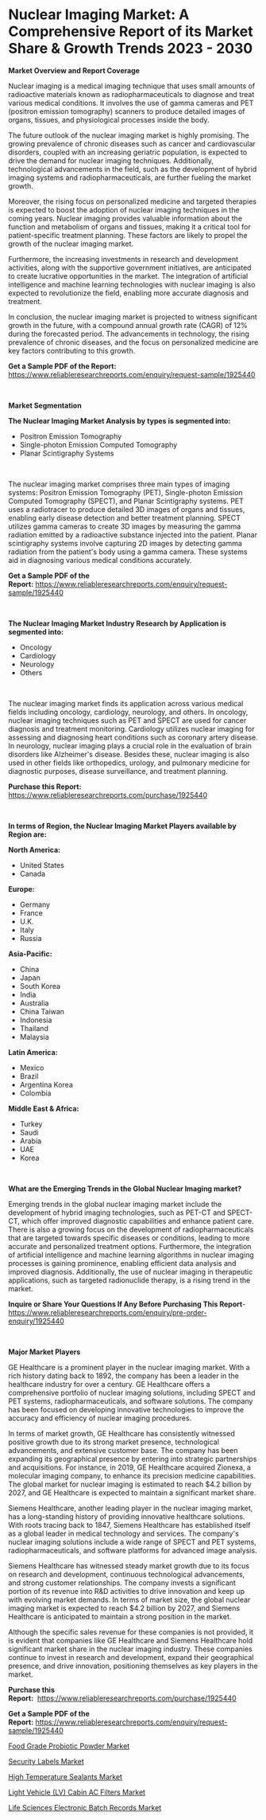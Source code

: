 <p><h1>Nuclear Imaging Market: A Comprehensive Report of its Market Share & Growth Trends 2023 - 2030</h1></p><p><strong>Market Overview and Report Coverage</strong></p>
<p><p>Nuclear imaging is a medical imaging technique that uses small amounts of radioactive materials known as radiopharmaceuticals to diagnose and treat various medical conditions. It involves the use of gamma cameras and PET (positron emission tomography) scanners to produce detailed images of organs, tissues, and physiological processes inside the body.</p><p>The future outlook of the nuclear imaging market is highly promising. The growing prevalence of chronic diseases such as cancer and cardiovascular disorders, coupled with an increasing geriatric population, is expected to drive the demand for nuclear imaging techniques. Additionally, technological advancements in the field, such as the development of hybrid imaging systems and radiopharmaceuticals, are further fueling the market growth.</p><p>Moreover, the rising focus on personalized medicine and targeted therapies is expected to boost the adoption of nuclear imaging techniques in the coming years. Nuclear imaging provides valuable information about the function and metabolism of organs and tissues, making it a critical tool for patient-specific treatment planning. These factors are likely to propel the growth of the nuclear imaging market.</p><p>Furthermore, the increasing investments in research and development activities, along with the supportive government initiatives, are anticipated to create lucrative opportunities in the market. The integration of artificial intelligence and machine learning technologies with nuclear imaging is also expected to revolutionize the field, enabling more accurate diagnosis and treatment.</p><p>In conclusion, the nuclear imaging market is projected to witness significant growth in the future, with a compound annual growth rate (CAGR) of 12% during the forecasted period. The advancements in technology, the rising prevalence of chronic diseases, and the focus on personalized medicine are key factors contributing to this growth.</p></p>
<p><strong>Get a Sample PDF of the Report:</strong> <a href="https://www.reliableresearchreports.com/enquiry/request-sample/1925440">https://www.reliableresearchreports.com/enquiry/request-sample/1925440</a></p>
<p>&nbsp;</p>
<p><strong>Market Segmentation</strong></p>
<p><strong>The Nuclear Imaging Market Analysis by types is segmented into:</strong></p>
<p><ul><li>Positron Emission Tomography</li><li>Single-photon Emission Computed Tomography</li><li>Planar Scintigraphy Systems</li></ul></p>
<p>&nbsp;</p>
<p><p>The nuclear imaging market comprises three main types of imaging systems: Positron Emission Tomography (PET), Single-photon Emission Computed Tomography (SPECT), and Planar Scintigraphy systems. PET uses a radiotracer to produce detailed 3D images of organs and tissues, enabling early disease detection and better treatment planning. SPECT utilizes gamma cameras to create 3D images by measuring the gamma radiation emitted by a radioactive substance injected into the patient. Planar scintigraphy systems involve capturing 2D images by detecting gamma radiation from the patient's body using a gamma camera. These systems aid in diagnosing various medical conditions accurately.</p></p>
<p><strong>Get a Sample PDF of the Report:</strong>&nbsp;<a href="https://www.reliableresearchreports.com/enquiry/request-sample/1925440">https://www.reliableresearchreports.com/enquiry/request-sample/1925440</a></p>
<p>&nbsp;</p>
<p><strong>The Nuclear Imaging Market Industry Research by Application is segmented into:</strong></p>
<p><ul><li>Oncology</li><li>Cardiology</li><li>Neurology</li><li>Others</li></ul></p>
<p>&nbsp;</p>
<p><p>The nuclear imaging market finds its application across various medical fields including oncology, cardiology, neurology, and others. In oncology, nuclear imaging techniques such as PET and SPECT are used for cancer diagnosis and treatment monitoring. Cardiology utilizes nuclear imaging for assessing and diagnosing heart conditions such as coronary artery disease. In neurology, nuclear imaging plays a crucial role in the evaluation of brain disorders like Alzheimer's disease. Besides these, nuclear imaging is also used in other fields like orthopedics, urology, and pulmonary medicine for diagnostic purposes, disease surveillance, and treatment planning.</p></p>
<p><strong>Purchase this Report:</strong>&nbsp; <a href="https://www.reliableresearchreports.com/purchase/1925440">https://www.reliableresearchreports.com/purchase/1925440</a></p>
<p>&nbsp;</p>
<p><strong>In terms of Region, the Nuclear Imaging Market Players available by Region are:</strong></p>
<p>
    <p> <strong> North America: </strong>
        <ul>
            <li>United States</li>
            <li>Canada</li>
        </ul>
        </p> 
    <p> <strong> Europe: </strong>
        <ul>
            <li>Germany</li>
            <li>France</li>
            <li>U.K.</li>
            <li>Italy</li>
            <li>Russia</li>
        </ul>
        </p> 
    <p> <strong> Asia-Pacific: </strong>
        <ul>
            <li>China</li>
            <li>Japan</li>
            <li>South Korea</li>
            <li>India</li>
            <li>Australia</li>
            <li>China Taiwan</li>
            <li>Indonesia</li>
            <li>Thailand</li>
            <li>Malaysia</li>
        </ul>
        </p> 
    <p> <strong> Latin America: </strong>
        <ul>
            <li>Mexico</li>
            <li>Brazil</li>
            <li>Argentina Korea</li>
            <li>Colombia</li>
        </ul>
        </p> 
    <p> <strong> Middle East & Africa: </strong>
        <ul>
            <li>Turkey</li>
            <li>Saudi</li>
            <li>Arabia</li>
            <li>UAE</li>
            <li>Korea</li>
        </ul>
    </p>
    </p>
<p>&nbsp;</p>
<p><strong>What are the Emerging Trends in the Global Nuclear Imaging market?</strong></p>
<p><p>Emerging trends in the global nuclear imaging market include the development of hybrid imaging technologies, such as PET-CT and SPECT-CT, which offer improved diagnostic capabilities and enhance patient care. There is also a growing focus on the development of radiopharmaceuticals that are targeted towards specific diseases or conditions, leading to more accurate and personalized treatment options. Furthermore, the integration of artificial intelligence and machine learning algorithms in nuclear imaging processes is gaining prominence, enabling efficient data analysis and improved diagnosis. Additionally, the use of nuclear imaging in therapeutic applications, such as targeted radionuclide therapy, is a rising trend in the market.</p></p>
<p><strong>Inquire or Share Your Questions If Any Before Purchasing This Report</strong>- <a href="https://www.reliableresearchreports.com/enquiry/pre-order-enquiry/1925440">https://www.reliableresearchreports.com/enquiry/pre-order-enquiry/1925440</a></p>
<p>&nbsp;</p>
<p><strong>Major Market Players</strong></p>
<p><p>GE Healthcare is a prominent player in the nuclear imaging market. With a rich history dating back to 1892, the company has been a leader in the healthcare industry for over a century. GE Healthcare offers a comprehensive portfolio of nuclear imaging solutions, including SPECT and PET systems, radiopharmaceuticals, and software solutions. The company has been focused on developing innovative technologies to improve the accuracy and efficiency of nuclear imaging procedures.</p><p>In terms of market growth, GE Healthcare has consistently witnessed positive growth due to its strong market presence, technological advancements, and extensive customer base. The company has been expanding its geographical presence by entering into strategic partnerships and acquisitions. For instance, in 2019, GE Healthcare acquired Zionexa, a molecular imaging company, to enhance its precision medicine capabilities. The global market for nuclear imaging is estimated to reach $4.2 billion by 2027, and GE Healthcare is expected to maintain a significant market share.</p><p>Siemens Healthcare, another leading player in the nuclear imaging market, has a long-standing history of providing innovative healthcare solutions. With roots tracing back to 1847, Siemens Healthcare has established itself as a global leader in medical technology and services. The company's nuclear imaging solutions include a wide range of SPECT and PET systems, radiopharmaceuticals, and software platforms for advanced image analysis.</p><p>Siemens Healthcare has witnessed steady market growth due to its focus on research and development, continuous technological advancements, and strong customer relationships. The company invests a significant portion of its revenue into R&D activities to drive innovation and keep up with evolving market demands. In terms of market size, the global nuclear imaging market is expected to reach $4.2 billion by 2027, and Siemens Healthcare is anticipated to maintain a strong position in the market.</p><p>Although the specific sales revenue for these companies is not provided, it is evident that companies like GE Healthcare and Siemens Healthcare hold significant market share in the nuclear imaging industry. These companies continue to invest in research and development, expand their geographical presence, and drive innovation, positioning themselves as key players in the market.</p></p>
<p><strong>Purchase this Report:</strong>&nbsp;&nbsp;<a href="https://www.reliableresearchreports.com/purchase/1925440">https://www.reliableresearchreports.com/purchase/1925440</a></p>
<p></p>
<p><strong>Get a Sample PDF of the Report:</strong>&nbsp;<a href="https://www.reliableresearchreports.com/enquiry/request-sample/1925440">https://www.reliableresearchreports.com/enquiry/request-sample/1925440</a></p>
<p><p><a href="https://www.linkedin.com/pulse/food-grade-probiotic-powder-market-size-share-global-wpt2c/">Food Grade Probiotic Powder Market</a></p><p><a href="https://medium.com/@primeyash92/security-labels-market-report-reveals-the-latest-trends-and-growth-opportunities-of-this-market-710ebd4a60e1">Security Labels Market</a></p><p><a href="https://medium.com/@shubham99912151/high-temperature-sealants-market-research-report-its-history-and-forecast-2023-to-2030-1da931cf556a">High Temperature Sealants Market</a></p><p><a href="https://github.com/mabutironaldo/Market-Research-Report-List-1/blob/main/light-vehicle-lv-cabin-ac-filters-market.md">Light Vehicle (LV) Cabin AC Filters Market</a></p><p><a href="https://github.com/castoriffic/Market-Research-Report-List-1/blob/main/life-sciences-electronic-batch-records-market.md">Life Sciences Electronic Batch Records Market</a></p></p>